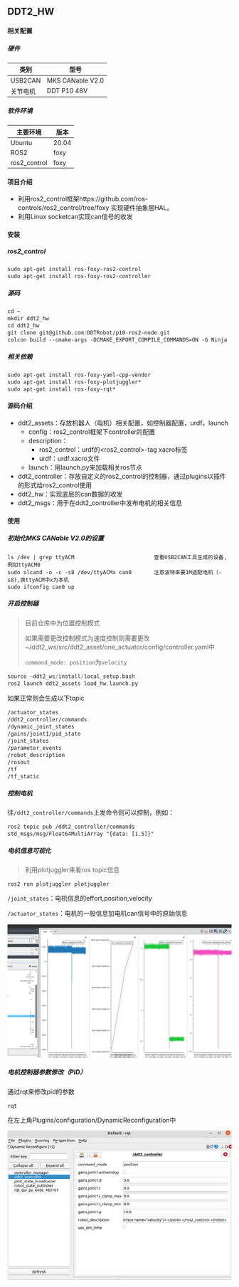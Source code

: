 ## DDT2_HW

#### 相关配置

##### 硬件

| 类别     | 型号             |
| -------- | ---------------- |
| USB2CAN  | MKS CANable V2.0 |
| 关节电机 | DDT P10 48V      |

##### 软件环境

| 主要环境     | 版本  |
| ------------ | ----- |
| Ubuntu       | 20.04 |
| ROS2         | foxy  |
| ros2_control | foxy  |



#### 项目介绍

- 利用ros2_control框架https://github.com/ros-controls/ros2_control/tree/foxy 实现硬件抽象层HAL。
- 利用Linux socketcan实现can信号的收发



#### 安装

##### ros2_control

```
sudo apt-get install ros-foxy-ros2-control
sudo apt-get install ros-foxy-ros2-controller
```

##### 源码

```
cd ~
mkdir ddt2_hw
cd ddt2_hw
git clone git@github.com:DDTRobot/p10-ros2-node.git
colcon build --cmake-args -DCMAKE_EXPORT_COMPILE_COMMANDS=ON -G Ninja
```

##### 相关依赖

```
sudo apt-get install ros-foxy-yaml-cpp-vendor
sudo apt-get install ros-foxy-plotjuggler*
sudo apt-get install ros-foxy-rqt*
```



#### 源码介绍

- ddt2_assets：存放机器人（电机）相关配置，如控制器配置，urdf，launch
  - config：ros2_control框架下controller的配置
  - description：
    - ros2_control：urdf的<ros2_control>-tag xacro标签
    - urdf：urdf.xacro文件
  - launch：用launch.py来加载相关ros节点
- ddt2_controller：存放自定义的ros2_control的控制器，通过plugins以插件的形式给ros2_control使用
- ddt2_hw：实现底层的can数据的收发
- ddt2_msgs：用于在ddt2_controller中发布电机的相关信息



#### 使用

##### 初始化MKS CANable V2.0的设置

```
ls /dev | grep ttyACM                         查看USB2CAN工具生成的设备,例如ttyACM0
sudo slcand -o -c -s8 /dev/ttyACMx can0       注意波特率要1M适配电机（-s8),换ttyACM中x为本机
sudo ifconfig can0 up
```

##### 开启控制器

> 目前仓库中为位置控制模式
>
> 如果需要更改控制模式为速度控制则需要更改~/ddt2_ws/src/ddt2_asset/one_actuator/config/controller.yaml中
>
> `command_mode: position`为`velocity`

```c
source ~ddt2_ws/install/local_setup.bash
ros2 launch ddt2_assets load_hw.launch.py
```

如果正常则会生成以下topic

```
/actuator_states
/ddt2_controller/commands
/dynamic_joint_states
/gains/joint1/pid_state
/joint_states
/parameter_events
/robot_description
/rosout
/tf
/tf_static
```

##### 控制电机

往`/ddt2_controller/commands`上发命令则可以控制，例如：

```
ros2 topic pub /ddt2_controller/commands std_msgs/msg/Float64MultiArray "{data: [1.5]}"
```

##### 电机信息可视化 

> 利用plotjuggler来看ros topic信息

```
ros2 run plotjuggler plotjuggler
```

`/joint_states`：电机信息的effort,position,velocity

`/actuator_states`：电机的一般信息加电机can信号中的原始信息

![ddt2_hw_plotjuggler.png](docs%2Fddt2_hw_plotjuggler.png)

##### 电机控制器参数修改（PID）

通过rqt来修改pid的参数

```
rqt
```

在左上角Plugins/configuration/DynamicReconfiguration中

![ddt2_hw_rqt.png](docs%2Fddt2_hw_rqt.png)
